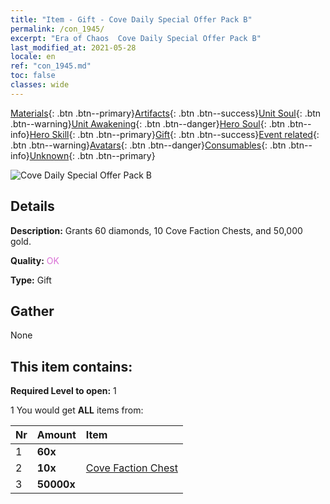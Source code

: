 ```yaml
---
title: "Item - Gift - Cove Daily Special Offer Pack B"
permalink: /con_1945/
excerpt: "Era of Chaos  Cove Daily Special Offer Pack B"
last_modified_at: 2021-05-28
locale: en
ref: "con_1945.md"
toc: false
classes: wide
---
```

 [Materials](/Items/){: .btn .btn--primary}[Artifacts](/Items/Artifacts/){: .btn .btn--success}[Unit Soul](/Items/UnitSoul/){: .btn .btn--warning}[Unit Awakening](/Items/UnitAwakening/){: .btn .btn--danger}[Hero Soul](/Items/HeroSoul/){: .btn .btn--info}[Hero Skill](/Items/HeroSkill/){: .btn .btn--primary}[Gift](/Items/Gift/){: .btn .btn--success}[Event related](/Items/Events/){: .btn .btn--warning}[Avatars](/Items/Avatars/){: .btn .btn--danger}[Consumables](/Items/Consumables/){: .btn .btn--info}[Unknown](/Items/Unknown/){: .btn .btn--primary}

 ![Cove Daily Special Offer Pack B](/images/t/i_907220.png)

## Details
 **Description:** Grants 60 diamonds, 10 Cove Faction Chests, and 50,000 gold.

 **Quality:** <span style="color: #DA70D6">OK</span>

 **Type:** Gift

## Gather

  None

## This item contains:

 **Required Level to open:** 1

 1 You would get **ALL** items  from:

  | Nr | Amount |     Item    |
  |:---|:-------|:------------|
  | 1 |  **60x** | <i class="fas fa-gem"/> |  | 
  | 2 |  **10x** | [Cove Faction Chest](/Items/con_1278/) |  | 
  | 3 |  **50000x** | <i class="fas fa-coins"/> |  | 
